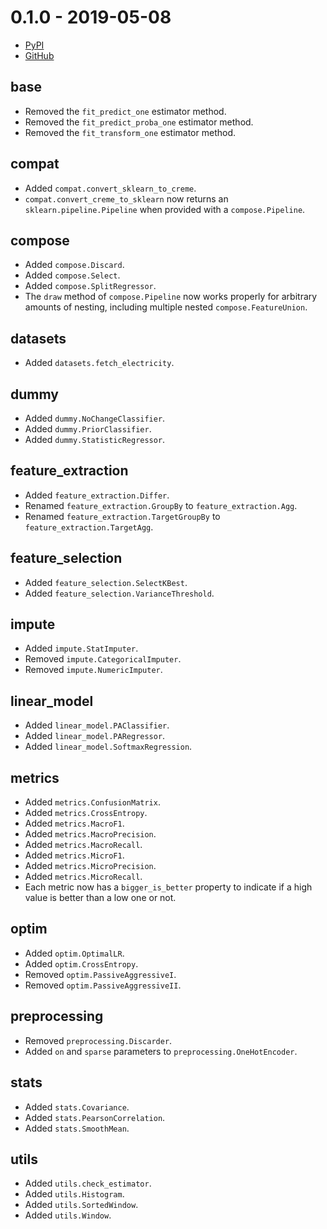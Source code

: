 # 0.1.0 - 2019-05-08

- [PyPI](https://pypi.org/project/creme/0.1.0/)
- [GitHub](https://github.com/MaxHalford/creme/releases/tag/0.1.0)

## base

- Removed the `fit_predict_one` estimator method.
- Removed the `fit_predict_proba_one` estimator method.
- Removed the `fit_transform_one` estimator method.

## compat

- Added `compat.convert_sklearn_to_creme`.
- `compat.convert_creme_to_sklearn` now returns an `sklearn.pipeline.Pipeline` when provided with a `compose.Pipeline`.

## compose

- Added `compose.Discard`.
- Added `compose.Select`.
- Added `compose.SplitRegressor`.
- The `draw` method of `compose.Pipeline` now works properly for arbitrary amounts of nesting, including multiple nested `compose.FeatureUnion`.

## datasets

- Added `datasets.fetch_electricity`.

## dummy

- Added `dummy.NoChangeClassifier`.
- Added `dummy.PriorClassifier`.
- Added `dummy.StatisticRegressor`.

## feature_extraction

- Added `feature_extraction.Differ`.
- Renamed `feature_extraction.GroupBy` to `feature_extraction.Agg`.
- Renamed `feature_extraction.TargetGroupBy` to `feature_extraction.TargetAgg`.

## feature_selection

- Added `feature_selection.SelectKBest`.
- Added `feature_selection.VarianceThreshold`.

## impute

- Added `impute.StatImputer`.
- Removed `impute.CategoricalImputer`.
- Removed `impute.NumericImputer`.

## linear_model

- Added `linear_model.PAClassifier`.
- Added `linear_model.PARegressor`.
- Added `linear_model.SoftmaxRegression`.

## metrics

- Added `metrics.ConfusionMatrix`.
- Added `metrics.CrossEntropy`.
- Added `metrics.MacroF1`.
- Added `metrics.MacroPrecision`.
- Added `metrics.MacroRecall`.
- Added `metrics.MicroF1`.
- Added `metrics.MicroPrecision`.
- Added `metrics.MicroRecall`.
- Each metric now has a `bigger_is_better` property to indicate if a high value is better than a low one or not.

## optim

- Added `optim.OptimalLR`.
- Added `optim.CrossEntropy`.
- Removed `optim.PassiveAggressiveI`.
- Removed `optim.PassiveAggressiveII`.

## preprocessing

- Removed `preprocessing.Discarder`.
- Added `on` and `sparse` parameters to `preprocessing.OneHotEncoder`.

## stats

- Added `stats.Covariance`.
- Added `stats.PearsonCorrelation`.
- Added `stats.SmoothMean`.

## utils

- Added `utils.check_estimator`.
- Added `utils.Histogram`.
- Added `utils.SortedWindow`.
- Added `utils.Window`.

